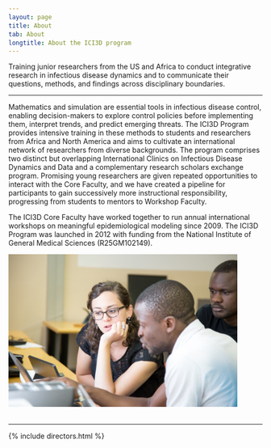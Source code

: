 ```yaml
---
layout: page
title: About
tab: About
longtitle: About the ICI3D program
---
```

<!-- PAGE CONTENT -->
<p class="lead"><span class="dropcap dropcap-big">T</span>raining junior researchers from the US and Africa to conduct integrative research in infectious disease dynamics and to communicate their questions, methods, and findings across disciplinary boundaries.</p>
<hr>
<div class="page-content">
			<div class="container">
				<section>
					<div class="row">
						<div class="col-md-7">
							<p>Mathematics and simulation are essential tools in infectious disease control, enabling decision-makers to explore control policies before implementing them, interpret trends, and predict emerging threats. The ICI3D Program provides intensive training in these methods to students and researchers from Africa and North America and aims to cultivate an international network of researchers from diverse backgrounds. The program comprises two distinct but overlapping International Clinics on Infectious Disease Dynamics and Data and a complementary research scholars exchange program. Promising young researchers are given repeated opportunities to interact with the Core Faculty, and we have created a pipeline for participants to gain successively more instructional responsibility, progressing from students to mentors to Workshop Faculty.</p>
							<p>The ICI3D Core Faculty have worked together to run annual international workshops on meaningful epidemiological modeling since 2009. The ICI3D Program was launched in 2012 with funding from the National Institute of General Medical Sciences (R25GM102149).</p>
						</div>
						<div class="col-md-5">
							<div class="featured-video">
								<img src="assets/img/MMED2015_tutorials.jpg" width="90%" alt="MMED 2015 participants"/>
							</div>
						</div>
					</div>
					<br>
					<hr>
				</section>
{% include directors.html %}
</div>
</div>
